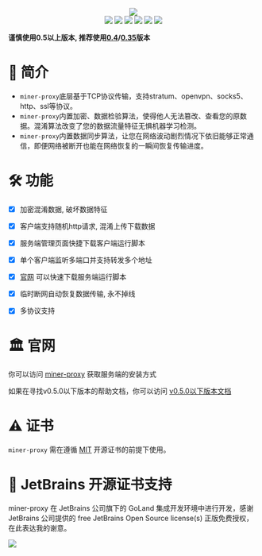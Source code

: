 <p align="center">
<a title="Require Go Version" target="_blank" href="https://perrorone.github.io/miner-proxy/">
<img src="https://github.com/PerrorOne/miner-proxy/blob/master/images/logo.png?raw=true"/>
</a>
<br/>
<a title="Build Status" target="_blank" href="https://github.com/PerrorOne/miner-proxy/actions?query=workflow%3ABuild+Release"><img src="https://img.shields.io/github/workflow/status/PerrorOne/miner-proxy/Build%20Release?style=flat-square&logo=github-actions" /></a>
<a title="Supported Platforms" target="_blank" href="https://github.com/PerrorOne/miner-proxy"><img src="https://img.shields.io/badge/platform-Linux%20%7C%20FreeBSD%20%7C%20Windows%7C%20Mac-549688?style=flat-square&logo=launchpad" /></a>
<a title="Require Go Version" target="_blank" href="https://github.com/PerrorOne/miner-proxy"><img src="https://img.shields.io/badge/go-%3E%3D1.17-30dff3?style=flat-square&logo=go" /></a>
<a title="Release" target="_blank" href="https://github.com/PerrorOne/miner-proxy/releases"><img src="https://img.shields.io/github/v/release/PerrorOne/miner-proxy.svg?color=161823&style=flat-square&logo=smartthings" /></a>
<a title="Tag" target="_blank" href="https://github.com/PerrorOne/miner-proxy/tags"><img src="https://img.shields.io/github/v/tag/PerrorOne/miner-proxy?color=%23ff8936&logo=fitbit&style=flat-square" /></a>
<a title="Chat Room" target="_blank" href="https://jq.qq.com/?_wv=1027&k=xh9ZfSix"><img src="https://camo.githubusercontent.com/af90fa146b13bd7b4b66364b1b57b66e5159b1e677e22beb50109493cf347de5/687474703a2f2f636c6c6765656b2e6769746875622e696f2f7376672f69636f2f71712e737667" /></a>
</p>

**谨慎使用0.5以上版本, 推荐使用[0.4](https://github.com/PerrorOne/miner-proxy/releases/tag/v0.4.0)/[0.35](https://github.com/PerrorOne/miner-proxy/releases/tag/v0.3.5)版本**

# 📃 简介
* `miner-proxy`底层基于TCP协议传输，支持stratum、openvpn、socks5、http、ssl等协议。
* `miner-proxy`内置加密、数据检验算法，使得他人无法篡改、查看您的原数据。混淆算法改变了您的数据流量特征无惧机器学习检测。
* `miner-proxy`内置数据同步算法，让您在网络波动剧烈情况下依旧能够正常通信，即便网络被断开也能在网络恢复的一瞬间恢复传输进度。

# 🛠️ 功能
- [x] 加密混淆数据, 破坏数据特征
- [x] 客户端支持随机http请求, 混淆上传下载数据
- [x] 服务端管理页面快捷下载客户端运行脚本
- [x] 单个客户端监听多端口并支持转发多个地址
- [x] [官网](https://perrorone.github.io/miner-proxy/) 可以快速下载服务端运行脚本
- [x] 临时断网自动恢复数据传输, 永不掉线
- [x] 多协议支持




# 🏛 官网
你可以访问 [miner-proxy](https://perrorone.github.io/miner-proxy/) 获取服务端的安装方式

如果在寻找v0.5.0以下版本的帮助文档，你可以访问 [v0.5.0以下版本文档](https://github.com/PerrorOne/miner-proxy/tree/v0.4.0)

# ⚠️ 证书
`miner-proxy` 需在遵循 [MIT](https://github.com/PerrorOne/miner-proxy/blob/master/LICENSE) 开源证书的前提下使用。

# 🎉 JetBrains 开源证书支持
miner-proxy 在 JetBrains 公司旗下的 GoLand 集成开发环境中进行开发，感谢 JetBrains 公司提供的 free JetBrains Open Source license(s) 正版免费授权，在此表达我的谢意。

<a href="https://www.jetbrains.com/?from=miner-proxy" target="_blank"><img src="https://resources.jetbrains.com/storage/products/company/brand/logos/jb_beam.svg"/></a>
